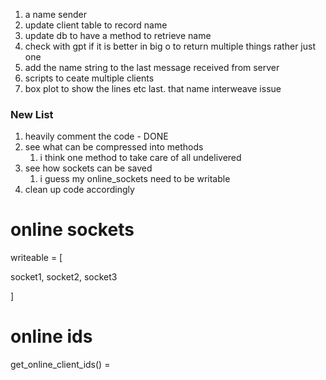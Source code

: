 1. a name sender
2. update client table to record name
3. update db to have a method to retrieve name
4. check with gpt if it is better in big o to return multiple things rather just one
5. add the name string to the last message received from server
6. scripts to ceate multiple clients
7. box plot to show the lines etc
last. that name interweave issue


### New List
1. heavily comment the code - DONE
2. see what can be compressed into methods
   1. i think one method to take care of all undelivered
3. see how sockets can be saved 
   1. i guess my online_sockets need to be writable
4. clean up code accordingly


# online sockets
writeable = [

socket1,
socket2,
socket3

]

# online ids
get_online_client_ids() = 